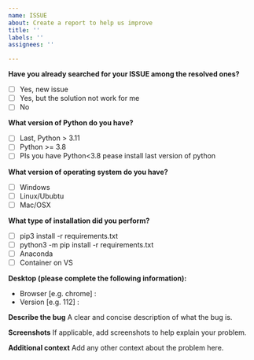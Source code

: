 ```yaml
---
name: ISSUE
about: Create a report to help us improve
title: ''
labels: ''
assignees: ''

---
```


**Have you already searched for your ISSUE among the resolved ones?**
- [ ] Yes, new issue
- [ ] Yes, but the solution not work for me
- [ ] No

**What version of Python do you have?**
- [ ] Last, Python > 3.11
- [ ] Python >= 3.8
- [ ] PIs you have Python<3.8 pease install last version of python

**What version of operating system do you have?**
- [ ] Windows
- [ ] Linux/Ububtu
- [ ] Mac/OSX

**What type of installation did you perform?**
- [ ] pip3 install -r requirements.txt
- [ ] python3 -m pip install -r requirements.txt
- [ ] Anaconda
- [ ] Container on VS

**Desktop (please complete the following information):**
 - Browser [e.g. chrome] : 
 - Version [e.g. 112] : 


**Describe the bug**
A clear and concise description of what the bug is.


**Screenshots**
If applicable, add screenshots to help explain your problem.


**Additional context**
Add any other context about the problem here.

